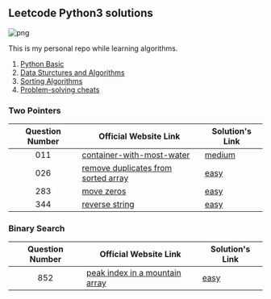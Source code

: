 ## Leetcode Python3 solutions

![png](https://img.shields.io/badge/language-Python%203-brightgreen.svg)

This is my personal repo while learning algorithms.

1. [Python Basic](https://github.com/MatNoble/leetcode/issues/1)
2. [Data Sturctures and Algorithms](https://github.com/MatNoble/leetcode/issues/2)
3. [Sorting Algorithms](https://colab.research.google.com/drive/17JVPeq6Quhgsq_Rd8X7pF643Yoh8stV6?usp=sharing)
4. [Problem-solving cheats](https://github.com/MatNoble/leetcode/issues/3)

### Two Pointers

| Question Number| Official Website Link | Solution's Link |
|:-:|-|-|
|011| [container-with-most-water](https://leetcode-cn.com/problems/container-with-most-water/) | [medium](https://github.com/MatNoble/leetcode/blob/main/011.py) |
| 026 | [remove duplicates from sorted array](https://leetcode-cn.com/problems/remove-duplicates-from-sorted-array/) |  [easy](https://github.com/MatNoble/leetcode/blob/main/026.py) |
| 283 | [move zeros](https://leetcode-cn.com/problems/move-zeroes/) | [easy](https://github.com/MatNoble/leetcode/blob/main/283.py) |
| 344 | [reverse string](https://leetcode-cn.com/problems/reverse-string/) | [easy](https://github.com/MatNoble/leetcode/blob/main/344.py) |

### Binary Search

| Question Number| Official Website Link | Solution's Link |
|:-:|-|-|
|852|[peak index in a mountain array](https://leetcode-cn.com/problems/peak-index-in-a-mountain-array/)|[easy](https://github.com/MatNoble/leetcode/blob/main/852.py)|